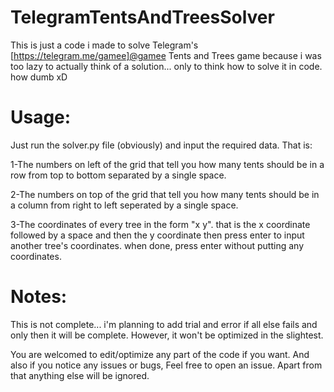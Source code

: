 # TelegramTentsAndTreesSolver
 This is just a code i made to solve Telegram's [https://telegram.me/gamee]@gamee Tents and Trees game
 because i was too lazy to actually think of a solution... only to think
 how to solve it in code. how dumb xD

# Usage:
 Just run the solver.py file (obviously) and input the required data.
 That is:

 1-The numbers on left of the grid that tell you how many tents should be in a row
 from top to bottom separated by a single space.

 2-The numbers on top of the grid that tell you how many tents should be in a column
 from right to left seperated by a single space.

 3-The coordinates of every tree in the form "x y". that is the x coordinate followed by
 a space and then the y coordinate then press enter to input another tree's coordinates.
 when done, press enter without putting any coordinates.

# Notes:
This is not complete... i'm planning to add trial and error if all else fails
and only then it will be complete. However, it won't be optimized in the slightest.

You are welcomed to edit/optimize any part of the code if you want. And also if you notice
any issues or bugs, Feel free to open an issue. Apart from that anything else will be ignored.
